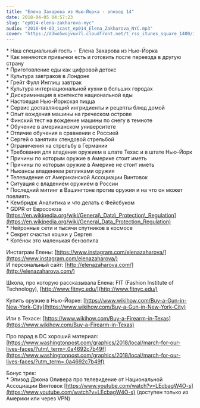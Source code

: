 ```yaml
---
title: "Елена Захарова из Нью-Йорка - эпизод 14"
date: 2018-04-05 04:57:23
slug: "ep014-elena-zakharova-nyc"
audio: "2018-04-03_icast_ep014_Elena_Zakharova_NYC.mp3"
cover: "https://d3wo5wojvuv7l.cloudfront.net/t_rss_itunes_square_1400/images.spreaker.com/original/d20daaa729fc8cae11f6717f5c961b50.jpg"
---
```

\* Наш специальный гость -  Елена Захарова из Нью-Йорка  
\* Как меняются привычки есть и готовить после переезда в другую страну  
\* Приготовление еды как цифровой детокс  
\* Культура завтраков в Лондоне  
\* Грейт Фулл Инглиш завтрак  
\* Культура интернациональной кухни в больших городах  
\* Дискриминация в контексте национальной еды  
\* Настоящая Нью-Йоркская пицца  
\* Сервис доставляющий ингридиенты и рецепты блюд домой  
\* Опыт вождения машины на греческом острове  
\* Финский тест на вождение машины по снегу в темноте  
\* Обучение в американском университете  
\* Отличие обучения в сравнении с Россией  
\* Сергей о занятиях стендовой стрельбой  
\* Ограничения на стрельбу в Германии  
\* Требования для владения оружием в штате Техас и в штате Нью-Йорк  
\* Причины по которым оружие в Америке стоит иметь  
\* Причины по которым оружие в Америке не стоит иметь  
\* Ньюансы владением репликами оружия  
\* Телевидение от Американской Ассоциации Винтовок  
\* Ситуация с владением оружием в России  
\* Последний митинг в Вашингтоне против оружия и на что он может повлиять  
\* Кембридж Аналитика и что делать с Фейсбуком  
\* GDPR от Евросоюза [https://en.wikipedia.org/wiki/General\_Data\_Protection\_Regulation](https://en.wikipedia.org/wiki/General_Data_Protection_Regulation)  
\* Нейронные сети и тысячи спутников в космосе  
\* Секрет счастья кошки у Сергея  
\* Котёнок это маленькая бензопила  
  
Инстаграм Елены: [https://www.instagram.com/elenazaharova/](https://www.instagram.com/elenazaharova/)  
И персональный сайт: [http://elenazaharova.com/](http://elenazaharova.com/)  
  
Школа, про которую рассказывала Елена: FIT (Fashion Institute of Technology), [http://www.fitnyc.edu/](http://www.fitnyc.edu/)  
  
Купить оружие в Нью-Йорке: [https://www.wikihow.com/Buy-a-Gun-in-New-York-City](https://www.wikihow.com/Buy-a-Gun-in-New-York-City)  
  
Или в Техасе: [https://www.wikihow.com/Buy-a-Firearm-in-Texas](https://www.wikihow.com/Buy-a-Firearm-in-Texas)  
  
Про парад в DC хороший материал: [https://www.washingtonpost.com/graphics/2018/local/march-for-our-lives-faces/?utm\_term=.0a4692c7b49f](https://www.washingtonpost.com/graphics/2018/local/march-for-our-lives-faces/?utm_term=.0a4692c7b49f)  
  
Бонус трек:  
\* Эпизод Джона Оливера про телевидение от Национальной Ассоциации Винтовок [https://www.youtube.com/watch?v=LEcbagW4O-s](https://www.youtube.com/watch?v=LEcbagW4O-s) (доступен только из Америки или через VPN)
